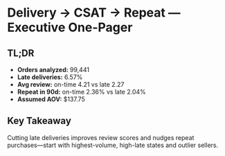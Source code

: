 # Delivery → CSAT → Repeat — Executive One-Pager

## TL;DR
- **Orders analyzed:** 99,441
- **Late deliveries:** 6.57%
- **Avg review:** on-time 4.21 vs late 2.27
- **Repeat in 90d:** on-time 2.36% vs late 2.04%
- **Assumed AOV:** $137.75

## Key Takeaway
Cutting late deliveries improves review scores and nudges repeat purchases—start with highest-volume, high-late states and outlier sellers.